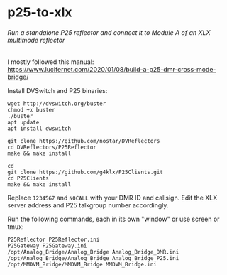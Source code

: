 # p25-to-xlx

###### Run a standalone P25 reflector and connect it to Module A of an XLX multimode reflector

I mostly followed this manual: https://www.lucifernet.com/2020/01/08/build-a-p25-dmr-cross-mode-bridge/

Install DVSwitch and P25 binaries:
```
wget http://dvswitch.org/buster
chmod +x buster
./buster
apt update
apt install dwswitch

git clone https://github.com/nostar/DVReflectors
cd DVReflectors/P25Reflector
make && make install

cd
git clone https://github.com/g4klx/P25Clients.git
cd P25Clients
make && make install
```

Replace `1234567` and `N0CALL` with your DMR ID and callsign. Edit the XLX server address and P25 talkgroup number accordingly.

Run the following commands, each in its own "window" or use screen or tmux:

```
P25Reflector P25Reflector.ini
P25Gateway P25Gateway.ini
/opt/Analog_Bridge/Analog_Bridge Analog_Bridge_DMR.ini
/opt/Analog_Bridge/Analog_Bridge Analog_Bridge_P25.ini
/opt/MMDVM_Bridge/MMDVM_Bridge MMDVM_Bridge.ini
```
